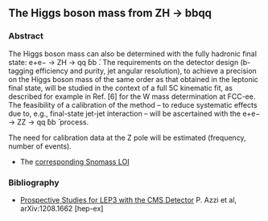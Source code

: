 ## The Higgs boson mass from ZH -> bbqq

### Abstract

The Higgs boson mass can also be determined with the fully hadronic final state: e+e− → ZH → qq ̄bb ̄. The requirements on the detector design (b-tagging efficiency and purity, jet angular resolution), to achieve a precision on the Higgs boson mass of the same order as that obtained in the leptonic final state, will be studied in the context of a full 5C kinematic fit, as described for example in Ref. [6] for the W mass determination at FCC-ee. The feasibility of a calibration of the method – to reduce systematic effects due to, e.g., final-state jet-jet interaction – will be ascertained with the e+e− → ZZ → qq ̄bb ̄ process.


The need for calibration data at the Z pole will be estimated (frequency, number of events).


- The [corresponding Snomass LOI](https://indico.cern.ch/event/951830/contributions/3999001/attachments/2095109/3521327/HiggsParams_SNOWMASS21-EF1_EF0_Patrick_Janot-169.pdf)


### Bibliography

- [Prospective Studies for LEP3 with the CMS Detector](https://arxiv.org/abs/1208.1662) P. Azzi et al, arXiv:1208.1662 [hep-ex]

